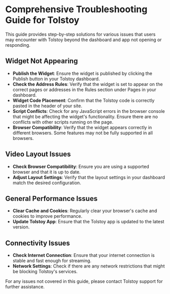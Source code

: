# Comprehensive Troubleshooting Guide for Tolstoy

This guide provides step-by-step solutions for various issues that users may encounter with Tolstoy beyond the dashboard and app not opening or responding.

## Widget Not Appearing
- **Publish the Widget**: Ensure the widget is published by clicking the Publish button in your Tolstoy dashboard.
- **Check the Address Rules**: Verify that the widget is set to appear on the correct pages or addresses in the Rules section under Pages in your dashboard.
- **Widget Code Placement**: Confirm that the Tolstoy code is correctly pasted in the header of your site.
- **Script Conflicts**: Check for any JavaScript errors in the browser console that might be affecting the widget's functionality. Ensure there are no conflicts with other scripts running on the page.
- **Browser Compatibility**: Verify that the widget appears correctly in different browsers. Some features may not be fully supported in all browsers.

## Video Layout Issues
- **Check Browser Compatibility**: Ensure you are using a supported browser and that it is up to date.
- **Adjust Layout Settings**: Verify that the layout settings in your dashboard match the desired configuration.

## General Performance Issues
- **Clear Cache and Cookies**: Regularly clear your browser's cache and cookies to improve performance.
- **Update Tolstoy App**: Ensure that the Tolstoy app is updated to the latest version.

## Connectivity Issues
- **Check Internet Connection**: Ensure that your internet connection is stable and fast enough for streaming.
- **Network Settings**: Check if there are any network restrictions that might be blocking Tolstoy's services.

For any issues not covered in this guide, please contact Tolstoy support for further assistance.